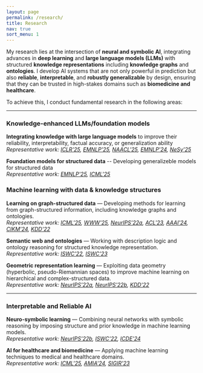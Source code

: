 ```yaml
---
layout: page
permalink: /research/
title: Research
nav: true
sort_menu: 1
---
```


My research lies at the intersection of **neural and symbolic AI**, integrating advances in **deep learning** and **large language models (LLMs)** with structured **knowledge representations** including **knowledge graphs** and **ontologies**. I develop AI systems that are not only powerful in prediction but also **reliable**, **interpretable**, and **robustly generalizable** by design, ensuring that they can be trusted in high-stakes domains such as **biomedicine and healthcare**.


To achieve this, I conduct fundamental research in the following areas:

---


### Knowledge-enhanced LLMs/foundation models

**Integrating knowledge with large language models** to improve their reliability, interpretability, factual accuracy, or generalization ability
<br>*Representative work: [ICLR'25](), [EMNLP'25](), [NAACL'25](), [EMNLP'24](), [NeSy'25]()*

**Foundation models for structured data** -- Developing generalizeble models for structured data
<br>*Representative work: [EMNLP'25](), [ICML'25]()*


### Machine learning with data & knowledge structures

**Learning on graph-structured data** — Developing methods for learning from graph-structured information, including knowledge graphs and ontologies.
<br>*Representative work: [ICML'25](), [WWW'25](), [NeurIPS'22a](), [ACL'23](), [AAAI'24](), [CIKM'24](), [KDD'22]()*

**Semantic web and ontologies** — Working with description logic and ontology reasoning for structured knowledge representation.
<br>*Representative work: [ISWC'22](link), [ISWC'23](link)*

**Geometric representation learning** — Exploiting data geometry (hyperbolic, pseudo-Riemannian spaces) to improve machine learning on hierarchical and complex-structured data.
<br>*Representative work: [NeurIPS'22a](), [NeurIPS'22b](), [KDD'22]()*

---

### Interpretable and Reliable AI

**Neuro-symbolic learning** — Combining neural networks with symbolic reasoning by imposing structure and prior knowledge in machine learning models.
<br>*Representative work: [NeurIPS'22b](link), [ISWC'22](link), [ICDE'24](link)*

**AI for healthcare and biomedicine** — Applying machine learning techniques to medical and healthcare domains.
<br>*Representative work: [ICML'25](),  [AMIA'24](), [SIGIR'23]()*







